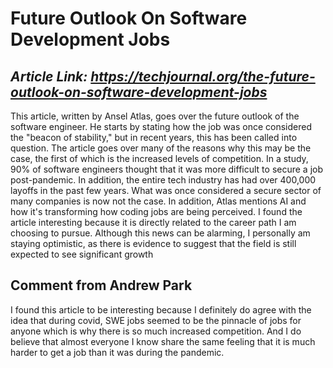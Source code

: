 Future Outlook On Software Development Jobs
===
*Article Link: https://techjournal.org/the-future-outlook-on-software-development-jobs*
---
This article, written by Ansel Atlas, goes over the future outlook of the software engineer. He starts by stating how the job was once considered the "beacon of stability," but in recent years, this has been called into question. The article goes over many of the reasons why this may be the case, the first of which is the increased levels of competition. In a study, 90% of software engineers thought that it was more difficult to secure a job post-pandemic. In addition, the entire tech industry has had over 400,000 layoffs in the past few years. What was once considered a secure sector of many companies is now not the case. In addition, Atlas mentions AI and how it's transforming how coding jobs are being perceived. I found the article interesting because it is directly related to the career path I am choosing to pursue. Although this news can be alarming, I personally am staying optimistic, as there is evidence to suggest that the field is still expected to see significant growth


## Comment from Andrew Park

I found this article to be interesting because I definitely do agree with the idea that during covid, SWE jobs seemed to be the pinnacle of jobs for anyone which is why there is so much increased competition. And I do believe that almost everyone I know share the same feeling that it is much harder to get a job than it was during the pandemic.

